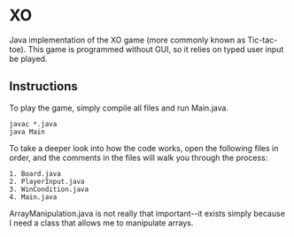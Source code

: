 # XO
Java implementation of the XO game (more commonly known as Tic-tac-toe). This game is programmed without GUI, so it relies on typed user input be played.

## Instructions

To play the game, simply compile all files and run Main.java.

```
javac *.java
java Main
```

To take a deeper look into how the code works, open the following files in order, and the comments in the files will walk you through the process:

```
1. Board.java
2. PlayerInput.java
3. WinCondition.java
4. Main.java
```

ArrayManipulation.java is not really that important--it exists simply because I need a class that allows me to manipulate arrays.